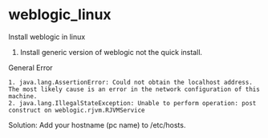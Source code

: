 # weblogic_linux
Install weblogic in linux

1. Install generic version of weblogic not the quick install.


General Error
~~~
1. java.lang.AssertionError: Could not obtain the localhost address. The most likely cause is an error in the network configuration of this machine.
2. java.lang.IllegalStateException: Unable to perform operation: post construct on weblogic.rjvm.RJVMService
~~~

Solution:
Add your hostname (pc name) to /etc/hosts.
